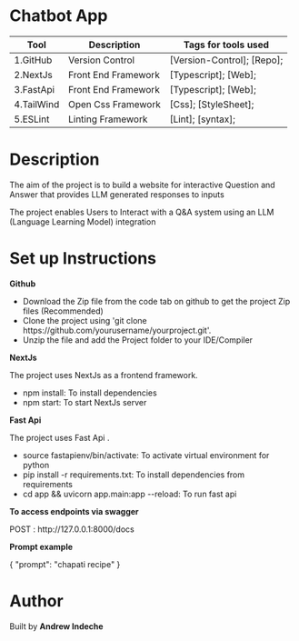 # Chatbot App
|Tool                | Description                    | Tags for tools used                                                                                               |
| ------------------- | ------------------------------ | ---------------------------------------------------------------------------------------------------- |
| 1.GitHub| Version Control| [Version-Control]; [Repo];|
| 2.NextJs| Front End Framework| [Typescript]; [Web];|
| 3.FastApi| Front End Framework| [Typescript]; [Web];|
| 4.TailWind | Open Css Framework| [Css]; [StyleSheet];|
| 5.ESLint| Linting Framework| [Lint]; [syntax];|

## <h1> Description</h1>
<p>The aim of the project is to build a website for interactive Question and Answer that provides LLM generated responses to inputs </p>
<p>The project enables Users to Interact with a Q&A system using an LLM (Language Learning Model) integration <p>

## <h1> Set up Instructions</h1>
<p><b>Github</b></p>
<ul>
<li> Download the Zip file from the code tab on github to get the project Zip files (Recommended)</li>
<li> Clone the project using 'git clone https://github.com/yourusername/yourproject.git'.</li>
<li> Unzip the file and add the Project folder to your IDE/Compiler</li>
</ul>

<p><b>NextJs</b></p>
The project uses NextJs as a frontend framework.
<ul>
<li> npm install: To install dependencies</li>
<li> npm start: To start NextJs server</li>
</ul>

<p><b>Fast Api</b></p>
The project uses Fast Api .
<ul>
<li> source fastapienv/bin/activate: To activate virtual environment for python</li>
<li> pip install -r requirements.txt: To install dependencies from requirements</li>
<li> cd app && uvicorn app.main:app --reload: To run fast api</li>
</ul>

<p><b>To access endpoints via swagger</b></p>
POST : http://127.0.0.1:8000/docs

<p><b>Prompt example</b></p>
{
  "prompt": "chapati recipe"
}

## <h1> Author </h1>
Built by <b>Andrew Indeche</b>